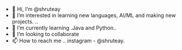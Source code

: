 - 👋 Hi, I’m @shruteay
- 👀 I’m interested in learning new languages, AI/ML and making new projects. ..
- 🌱 I’m currently learning .Java and Python..
- 💞️ I’m looking to collaborate 
- 📫 How to reach me .. instagram - @shruteay.

<!---
shruteay/shruteay is a ✨ special ✨ repository because its `README.md` (this file) appears on your GitHub profile.
You can click the Preview link to take a look at your changes.
--->

